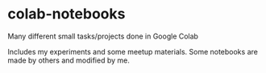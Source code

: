 # colab-notebooks
Many different small tasks/projects done in Google Colab

Includes my experiments and some meetup materials. Some notebooks are made by others and modified by me.
